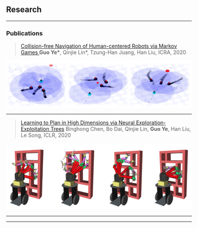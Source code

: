 ## Research

---

### Publications

>[Collision-free Navigation of Human-centered Robots via Markov Games
](https://ieeexplore.ieee.org/abstract/document/9196810?casa_token=EavlpvoqvCAAAAAA:BbJA0vSssF5G9dSvBjzsMcGsv26ywdYcYu0cjDXmLCuPjh8UjVIyS_RraclvroIFhDgnEhCP)
> <strong>Guo Ye*</strong>, Qinjie Lin*, Tzung-Han Juang, Han Liu, 
> ICRA, 2020 
<img src="images/mobile_sim.png?raw=true"/>

---
>[Learning to Plan in High Dimensions via Neural Exploration-Exploitation Trees](https://github.com/NeurEXT/NEXT-learning-to-plan/blob/master/main.ipynb)
> Binghong Chen, Bo Dai, Qinjie Lin, <strong>Guo Ye</strong>, Han Liu, Le Song, 
> ICLR, 2020 
<img src="images/learntoplan.png?raw=true"/>


---




---
<!-- <p style="font-size:11px">Page template forked from <a href="https://github.com/evanca/quick-portfolio">evanca</a></p> -->
<!-- Remove above link if you don't want to attibute -->

